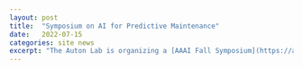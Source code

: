 ```yaml
---
layout: post
title:  "Symposium on AI for Predictive Maintenance"
date:   2022-07-15
categories: site news
excerpt: "The Auton Lab is organizing a [AAAI Fall Symposium](https://aaai.org/Symposia/Fall/fss22participation.php#fs02) on [AI for Predictive Maintenane](https://autonlab.org/pmx_aaai_fss_2022). Submission deadline is August 27th. The event takes place in Arlington, VA November 17-19." 
---
```

